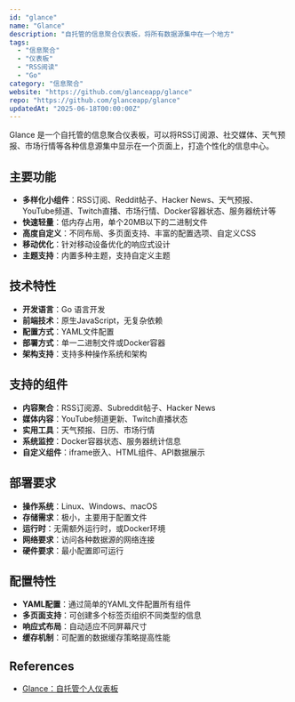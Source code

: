 ```yaml
---
id: "glance"
name: "Glance"
description: "自托管的信息聚合仪表板，将所有数据源集中在一个地方"
tags:
  - "信息聚合"
  - "仪表板"
  - "RSS阅读"
  - "Go"
category: "信息聚合"
website: "https://github.com/glanceapp/glance"
repo: "https://github.com/glanceapp/glance"
updatedAt: "2025-06-18T00:00:00Z"
---
```


Glance 是一个自托管的信息聚合仪表板，可以将RSS订阅源、社交媒体、天气预报、市场行情等各种信息源集中显示在一个页面上，打造个性化的信息中心。

## 主要功能

- **多样化小组件**：RSS订阅、Reddit帖子、Hacker News、天气预报、YouTube频道、Twitch直播、市场行情、Docker容器状态、服务器统计等
- **快速轻量**：低内存占用，单个20MB以下的二进制文件
- **高度自定义**：不同布局、多页面支持、丰富的配置选项、自定义CSS
- **移动优化**：针对移动设备优化的响应式设计
- **主题支持**：内置多种主题，支持自定义主题

## 技术特性

- **开发语言**：Go 语言开发
- **前端技术**：原生JavaScript，无复杂依赖
- **配置方式**：YAML文件配置
- **部署方式**：单一二进制文件或Docker容器
- **架构支持**：支持多种操作系统和架构

## 支持的组件

- **内容聚合**：RSS订阅源、Subreddit帖子、Hacker News
- **媒体内容**：YouTube频道更新、Twitch直播状态
- **实用工具**：天气预报、日历、市场行情
- **系统监控**：Docker容器状态、服务器统计信息
- **自定义组件**：iframe嵌入、HTML组件、API数据展示

## 部署要求

- **操作系统**：Linux、Windows、macOS
- **存储需求**：极小，主要用于配置文件
- **运行时**：无需额外运行时，或Docker环境
- **网络要求**：访问各种数据源的网络连接
- **硬件要求**：最小配置即可运行

## 配置特性

- **YAML配置**：通过简单的YAML文件配置所有组件
- **多页面支持**：可创建多个标签页组织不同类型的信息
- **响应式布局**：自动适应不同屏幕尺寸
- **缓存机制**：可配置的数据缓存策略提高性能

## References
- [Glance：自托管个人仪表板](https://lala.im/9181.html)
